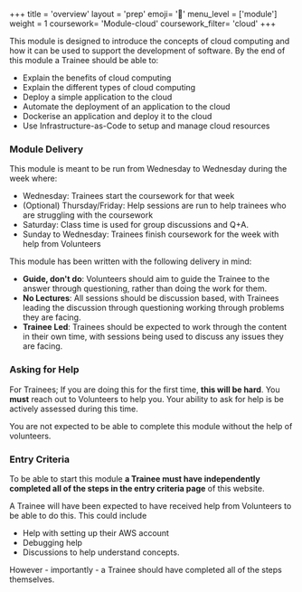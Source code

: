 +++
title = 'overview'
layout = 'prep'
emoji= '📝'
menu_level = ['module']
weight = 1
coursework= 'Module-cloud'
coursework_filter= 'cloud'
+++

This module is designed to introduce the concepts of cloud computing and how it can be used to support the development of software. By the end of this module a Trainee should be able to:

- Explain the benefits of cloud computing
- Explain the different types of cloud computing
- Deploy a simple application to the cloud
- Automate the deployment of an application to the cloud
- Dockerise an application and deploy it to the cloud
- Use Infrastructure-as-Code to setup and manage cloud resources

### Module Delivery

This module is meant to be run from Wednesday to Wednesday during the week where:

- Wednesday: Trainees start the coursework for that week
- (Optional) Thursday/Friday: Help sessions are run to help trainees who are struggling with the coursework
- Saturday: Class time is used for group discussions and Q+A.
- Sunday to Wednesday: Trainees finish coursework for the week with help from Volunteers

This module has been written with the following delivery in mind:

- **Guide, don't do**: Volunteers should aim to guide the Trainee to the answer through questioning, rather than doing the work for them.
- **No Lectures**: All sessions should be discussion based, with Trainees leading the discussion through questioning working through problems they are facing.
- **Trainee Led**: Trainees should be expected to work through the content in their own time, with sessions being used to discuss any issues they are facing.

### Asking for Help

For Trainees; If you are doing this for the first time, **this will be hard**. You **must** reach out to Volunteers to help you. Your ability to ask for help is be actively assessed during this time.

You are not expected to be able to complete this module without the help of volunteers.

### Entry Criteria

To be able to start this module **a Trainee must have independently completed all of the steps in the entry criteria page** of this website.

A Trainee will have been expected to have received help from Volunteers to be able to do this. This could include

- Help with setting up their AWS account
- Debugging help
- Discussions to help understand concepts.

However - importantly - a Trainee should have completed all of the steps themselves.
